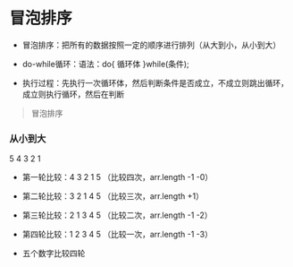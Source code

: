 # 冒泡排序
* 冒泡排序：把所有的数据按照一定的顺序进行排列（从大到小，从小到大）
+ do-while循环：语法：do{
    循环体
}while(条件);
* 执行过程：先执行一次循环体，然后判断条件是否成立，不成立则跳出循环，成立则执行循环，然后在判断
> 冒泡排序
###       从小到大
5  4  3  2  1
* 第一轮比较：4  3  2  1  5  （比较四次，arr.length -1 -0）
+ 第二轮比较：3  2  1  4  5  （比较三次，arr.length +1）
* 第三轮比较：2  1  3  4  5  （比较二次，arr.length -1 -2）
+ 第四轮比较：1  2  3  4  5  （比较一次，arr.length -1 -3）
* 五个数字比较四轮